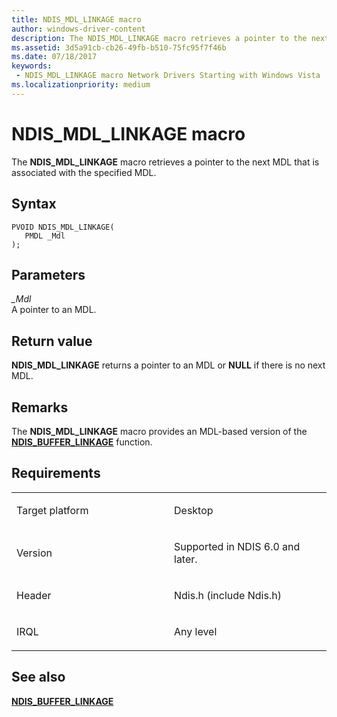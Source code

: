 ```yaml
---
title: NDIS_MDL_LINKAGE macro
author: windows-driver-content
description: The NDIS_MDL_LINKAGE macro retrieves a pointer to the next MDL that is associated with the specified MDL.
ms.assetid: 3d5a91cb-cb26-49fb-b510-75fc95f7f46b
ms.date: 07/18/2017
keywords:
 - NDIS_MDL_LINKAGE macro Network Drivers Starting with Windows Vista
ms.localizationpriority: medium
---
```


# NDIS\_MDL\_LINKAGE macro


The **NDIS\_MDL\_LINKAGE** macro retrieves a pointer to the next MDL that is associated with the specified MDL.

Syntax
------

```ManagedCPlusPlus
PVOID NDIS_MDL_LINKAGE(
   PMDL _Mdl
);
```

Parameters
----------

*\_Mdl*   
A pointer to an MDL.

Return value
------------

**NDIS\_MDL\_LINKAGE** returns a pointer to an MDL or **NULL** if there is no next MDL.

Remarks
-------

The **NDIS\_MDL\_LINKAGE** macro provides an MDL-based version of the [**NDIS\_BUFFER\_LINKAGE**](https://msdn.microsoft.com/library/windows/hardware/ff556919) function.

Requirements
------------

<table>
<colgroup>
<col width="50%" />
<col width="50%" />
</colgroup>
<tbody>
<tr class="odd">
<td><p>Target platform</p></td>
<td>Desktop</td>
</tr>
<tr class="even">
<td><p>Version</p></td>
<td><p>Supported in NDIS 6.0 and later.</p></td>
</tr>
<tr class="odd">
<td><p>Header</p></td>
<td>Ndis.h (include Ndis.h)</td>
</tr>
<tr class="even">
<td><p>IRQL</p></td>
<td><p>Any level</p></td>
</tr>
</tbody>
</table>

## See also


[**NDIS\_BUFFER\_LINKAGE**](https://msdn.microsoft.com/library/windows/hardware/ff556919)

 

 




